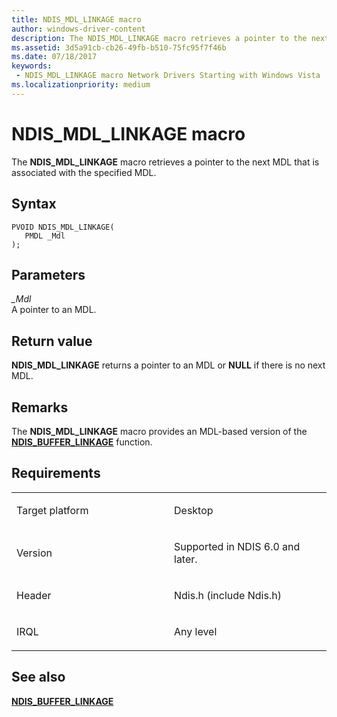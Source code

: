 ```yaml
---
title: NDIS_MDL_LINKAGE macro
author: windows-driver-content
description: The NDIS_MDL_LINKAGE macro retrieves a pointer to the next MDL that is associated with the specified MDL.
ms.assetid: 3d5a91cb-cb26-49fb-b510-75fc95f7f46b
ms.date: 07/18/2017
keywords:
 - NDIS_MDL_LINKAGE macro Network Drivers Starting with Windows Vista
ms.localizationpriority: medium
---
```


# NDIS\_MDL\_LINKAGE macro


The **NDIS\_MDL\_LINKAGE** macro retrieves a pointer to the next MDL that is associated with the specified MDL.

Syntax
------

```ManagedCPlusPlus
PVOID NDIS_MDL_LINKAGE(
   PMDL _Mdl
);
```

Parameters
----------

*\_Mdl*   
A pointer to an MDL.

Return value
------------

**NDIS\_MDL\_LINKAGE** returns a pointer to an MDL or **NULL** if there is no next MDL.

Remarks
-------

The **NDIS\_MDL\_LINKAGE** macro provides an MDL-based version of the [**NDIS\_BUFFER\_LINKAGE**](https://msdn.microsoft.com/library/windows/hardware/ff556919) function.

Requirements
------------

<table>
<colgroup>
<col width="50%" />
<col width="50%" />
</colgroup>
<tbody>
<tr class="odd">
<td><p>Target platform</p></td>
<td>Desktop</td>
</tr>
<tr class="even">
<td><p>Version</p></td>
<td><p>Supported in NDIS 6.0 and later.</p></td>
</tr>
<tr class="odd">
<td><p>Header</p></td>
<td>Ndis.h (include Ndis.h)</td>
</tr>
<tr class="even">
<td><p>IRQL</p></td>
<td><p>Any level</p></td>
</tr>
</tbody>
</table>

## See also


[**NDIS\_BUFFER\_LINKAGE**](https://msdn.microsoft.com/library/windows/hardware/ff556919)

 

 




